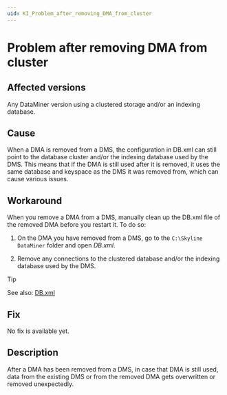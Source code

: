 ```yaml
---
uid: KI_Problem_after_removing_DMA_from_cluster
---
```


# Problem after removing DMA from cluster

## Affected versions

Any DataMiner version using a clustered storage and/or an indexing database.

## Cause

When a DMA is removed from a DMS, the configuration in DB.xml can still point to the database cluster and/or the indexing database used by the DMS. This means that if the DMA is still used after it is removed, it uses the same database and keyspace as the DMS it was removed from, which can cause various issues.

## Workaround

When you remove a DMA from a DMS, manually clean up the DB.xml file of the removed DMA before you restart it. To do so:

1. On the DMA you have removed from a DMS, go to the `C:\Skyline DataMiner` folder and open *DB.xml*.

1. Remove any connections to the clustered database and/or the indexing database used by the DMS.

> [!TIP]
> See also: [DB.xml](xref:DB_xml)

## Fix

No fix is available yet. <!--Task ID: 227053-->

## Description

After a DMA has been removed from a DMS, in case that DMA is still used, data from the existing DMS or from the removed DMA gets overwritten or removed unexpectedly.
